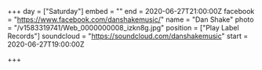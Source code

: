 +++
day = ["Saturday"]
embed = ""
end = 2020-06-27T21:00:00Z
facebook = "https://www.facebook.com/danshakemusic/"
name = "Dan Shake"
photo = "/v1583319741/Web_0000000008_izkn8g.jpg"
position = ["Play Label Records"]
soundcloud = "https://soundcloud.com/danshakemusic"
start = 2020-06-27T19:00:00Z

+++
